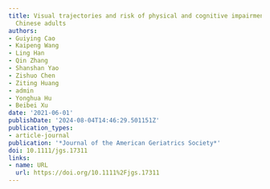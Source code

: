 ```yaml
---
title: Visual trajectories and risk of physical and cognitive impairment among older
  Chinese adults
authors:
- Guiying Cao
- Kaipeng Wang
- Ling Han
- Qin Zhang
- Shanshan Yao
- Zishuo Chen
- Ziting Huang
- admin
- Yonghua Hu
- Beibei Xu
date: '2021-06-01'
publishDate: '2024-08-04T14:46:29.501151Z'
publication_types:
- article-journal
publication: '*Journal of the American Geriatrics Society*'
doi: 10.1111/jgs.17311
links:
- name: URL
  url: https://doi.org/10.1111%2Fjgs.17311
---
```

